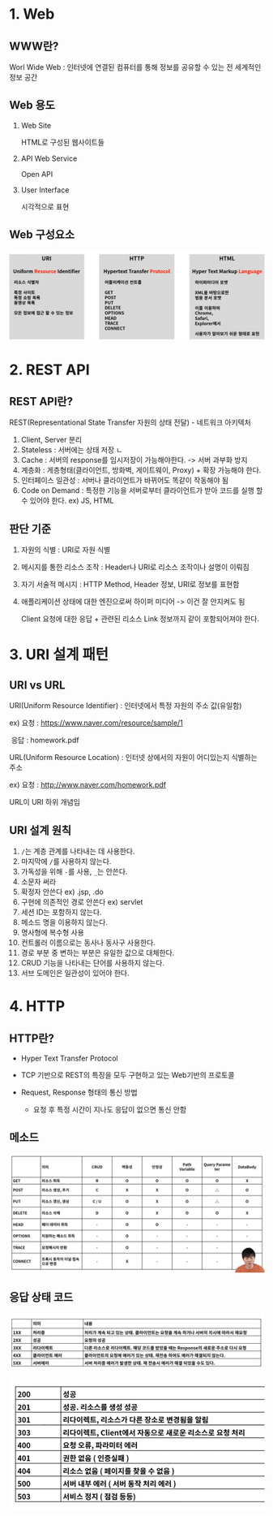 # 1. Web

## WWW란?

Worl Wide Web : 인터넷에 연결된 컴퓨터를 통해 정보를 공유할 수 있는 전 세계적인 정보 공간



## Web 용도

1. Web Site

   HTML로 구성된 웹사이트들

2. API Web Service

   Open API

3. User Interface

   시각적으로 표현

   

## Web 구성요소

![image-20220831134224097](md-images/image-20220831134224097.png)





# 2. REST API

## REST API란?

REST(Representational State Transfer 자원의 상태 전달) - 네트워크 아키텍처

1. Client, Server 분리 
2. Stateless : 서버에는 상태 저장 ㄴ
3. Cache : 서버의 response를 임시저장이 가능해야한다. -> 서버 과부화 방지
4. 계층화 : 게층형태(클라이언트, 방화벽, 게이트웨이, Proxy) + 확장 가능해야 한다.
5. 인터페이스 일관성 : 서버나 클라이언트가 바뀌어도 똑같이 작동해야 됨
6. Code on Demand : 특정한 기능을 서버로부터 클라이언트가 받아 코드를 실행 할 수 있어야 한다. ex) JS, HTML



## 판단 기준

1. 자원의 식별 : URI로 자원 식별

2. 메시지를 통한 리소스 조작 : Header나 URI로 리소스 조작이나 설명이 이뤄짐

3. 자기 서술적 메시지 : HTTP Method, Header 정보, URI로 정보를 표현함

4. 애플리케이션 상태에 대한 엔진으로써 하이퍼 미디어 -> 이건 잘 안지켜도 됨

   Client 요청에 대한 응답 + 관련된 리소스 Link 정보까지 같이 포함되어져야 한다. 



# 3. URI 설계 패턴

## URI vs URL

URI(Uniform Resource Identifier) : 인터넷에서 특정 자원의 주소 값(유일함)

ex) 요청 : https://www.naver.com/resource/sample/1 

​	  응답 : homework.pdf

URL(Uniform Resource Location) : 인터넷 상에서의 자원이 어디있는지 식별하는 주소

ex) 요청 : http://www.naver.com/homework.pdf

URL이 URI 하위 개념임



## URI 설계 원칙

1. ```/```는 계층 관계를 나타내는 데 사용한다.
2. 마지막에 ```/```를 사용하지 않는다.
3. 가독성을 위해 ```-```를 사용, ```_```는 안쓴다.
4. 소문자 써라
5. 확정자 안쓴다 ex) .jsp, .do
6. 구현에 의존적인 경로 안쓴다 ex) servlet
7. 세션 ID는 포함하지 않는다.
8. 메소드 명을 이용하지 않는다.
9. 명사형에 복수형 사용
10. 컨트롤러 이름으로는 동사나 동사구 사용한다.
11. 경로 부분 중 변하는 부분은 유일한 값으로 대체한다.
12. CRUD 기능을 나타내는 단어를 사용하지 않는다.
13. 서브 도메인은 일관성이 있어야 한다.



# 4. HTTP

## HTTP란?

* Hyper Text Transfer Protocol

* TCP 기반으로 REST의 특징을 모두 구현하고 있는 Web기반의 프로토콜
* Request, Response 형태의 통신 방법
  * 요청 후 특정 시간이 지나도 응답이 없으면 통신 안함



## 메소드

![image-20220831144445671](md-images/image-20220831144445671.png)



## 응답 상태 코드

![image-20220831144455626](md-images/image-20220831144455626.png)

![image-20220831144600077](md-images/image-20220831144600077.png)